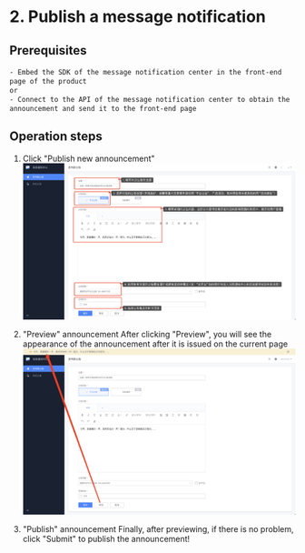 # 2. Publish a message notification

## Prerequisites

```text
- Embed the SDK of the message notification center in the front-end page of the product
or
- Connect to the API of the message notification center to obtain the announcement and send it to the front-end page
```

## Operation steps

1. Click "Publish new announcement"
![image-20240805163550394](media/image-20240805163550394.png)

2. "Preview" announcement
After clicking "Preview", you will see the appearance of the announcement after it is issued on the current page
![image-20240805163649796](media/image-20240805163649796.png)

3. "Publish" announcement
Finally, after previewing, if there is no problem, click "Submit" to publish the announcement!
